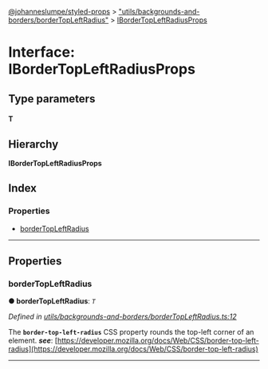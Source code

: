 [@johanneslumpe/styled-props](../README.md) > ["utils/backgrounds-and-borders/borderTopLeftRadius"](../modules/_utils_backgrounds_and_borders_bordertopleftradius_.md) > [IBorderTopLeftRadiusProps](../interfaces/_utils_backgrounds_and_borders_bordertopleftradius_.ibordertopleftradiusprops.md)

# Interface: IBorderTopLeftRadiusProps

## Type parameters
#### T 
## Hierarchy

**IBorderTopLeftRadiusProps**

## Index

### Properties

* [borderTopLeftRadius](_utils_backgrounds_and_borders_bordertopleftradius_.ibordertopleftradiusprops.md#bordertopleftradius)

---

## Properties

<a id="bordertopleftradius"></a>

###  borderTopLeftRadius

**● borderTopLeftRadius**: *`T`*

*Defined in [utils/backgrounds-and-borders/borderTopLeftRadius.ts:12](https://github.com/johanneslumpe/styled-props/blob/3abf398/src/utils/backgrounds-and-borders/borderTopLeftRadius.ts#L12)*

The **`border-top-left-radius`** CSS property rounds the top-left corner of an element.
*__see__*: [https://developer.mozilla.org/docs/Web/CSS/border-top-left-radius](https://developer.mozilla.org/docs/Web/CSS/border-top-left-radius)

___

